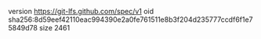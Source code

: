 version https://git-lfs.github.com/spec/v1
oid sha256:8d59eef42110eac994390e2a0fe761511e8b3f204d235777ccdf6f1e75849d78
size 2461
